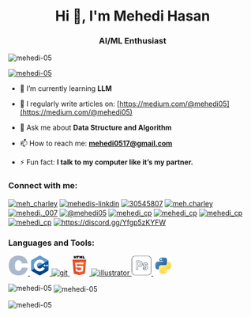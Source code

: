 <h1 align="center">Hi 👋, I'm Mehedi Hasan</h1>
<h3 align="center">AI/ML Enthusiast</h3>

<p align="left"> <img src="https://komarev.com/ghpvc/?username=mehedi-05&label=Profile%20views&color=0e75b6&style=flat" alt="mehedi-05" /> </p>

<p align="left"> <a href="https://github.com/ryo-ma/github-profile-trophy"><img src="https://github-profile-trophy.vercel.app/?username=mehedi-05" alt="mehedi-05" /></a> </p>

- 🌱 I’m currently learning **LLM**

- 📝 I regularly write articles on: [https://medium.com/@mehedi05](https://medium.com/@mehedi05)

- 💬 Ask me about **Data Structure and Algorithm**

- 📫 How to reach me: **mehedi0517@gmail.com**

- ⚡ Fun fact: **I talk to my computer like it’s my partner.**

<h3 align="left">Connect with me:</h3>
<p align="left">
<a href="https://twitter.com/meh_charley" target="blank"><img align="center" src="https://raw.githubusercontent.com/rahuldkjain/github-profile-readme-generator/master/src/images/icons/Social/twitter.svg" alt="meh_charley" height="30" width="40" /></a>
<a href="https://linkedin.com/in/mehedis-linkdin" target="blank"><img align="center" src="https://raw.githubusercontent.com/rahuldkjain/github-profile-readme-generator/master/src/images/icons/Social/linked-in-alt.svg" alt="mehedis-linkdin" height="30" width="40" /></a>
<a href="https://stackoverflow.com/users/30545807" target="blank"><img align="center" src="https://raw.githubusercontent.com/rahuldkjain/github-profile-readme-generator/master/src/images/icons/Social/stack-overflow.svg" alt="30545807" height="30" width="40" /></a>
<a href="https://fb.com/meh.charley" target="blank"><img align="center" src="https://raw.githubusercontent.com/rahuldkjain/github-profile-readme-generator/master/src/images/icons/Social/facebook.svg" alt="meh.charley" height="30" width="40" /></a>
<a href="https://instagram.com/mehedi._007" target="blank"><img align="center" src="https://raw.githubusercontent.com/rahuldkjain/github-profile-readme-generator/master/src/images/icons/Social/instagram.svg" alt="mehedi._007" height="30" width="40" /></a>
<a href="https://medium.com/@mehedi05" target="blank"><img align="center" src="https://raw.githubusercontent.com/rahuldkjain/github-profile-readme-generator/master/src/images/icons/Social/medium.svg" alt="@mehedi05" height="30" width="40" /></a>
<a href="https://www.codechef.com/users/mehedi_cp" target="blank"><img align="center" src="https://cdn.jsdelivr.net/npm/simple-icons@3.1.0/icons/codechef.svg" alt="mehedi_cp" height="30" width="40" /></a>
<a href="https://www.hackerrank.com/mehedi_cp" target="blank"><img align="center" src="https://raw.githubusercontent.com/rahuldkjain/github-profile-readme-generator/master/src/images/icons/Social/hackerrank.svg" alt="mehedi_cp" height="30" width="40" /></a>
<a href="https://codeforces.com/profile/mehedi_cp" target="blank"><img align="center" src="https://raw.githubusercontent.com/rahuldkjain/github-profile-readme-generator/master/src/images/icons/Social/codeforces.svg" alt="mehedi_cp" height="30" width="40" /></a>
<a href="https://www.leetcode.com/mehedi_cp" target="blank"><img align="center" src="https://raw.githubusercontent.com/rahuldkjain/github-profile-readme-generator/master/src/images/icons/Social/leet-code.svg" alt="mehedi_cp" height="30" width="40" /></a>
<a href="https://discord.gg/https://discord.gg/Yfgp5zKYFW" target="blank"><img align="center" src="https://raw.githubusercontent.com/rahuldkjain/github-profile-readme-generator/master/src/images/icons/Social/discord.svg" alt="https://discord.gg/Yfgp5zKYFW" height="30" width="40" /></a>
</p>

<h3 align="left">Languages and Tools:</h3>
<p align="left"> <a href="https://www.cprogramming.com/" target="_blank" rel="noreferrer"> <img src="https://raw.githubusercontent.com/devicons/devicon/master/icons/c/c-original.svg" alt="c" width="40" height="40"/> </a> <a href="https://www.w3schools.com/cpp/" target="_blank" rel="noreferrer"> <img src="https://raw.githubusercontent.com/devicons/devicon/master/icons/cplusplus/cplusplus-original.svg" alt="cplusplus" width="40" height="40"/> </a> <a href="https://git-scm.com/" target="_blank" rel="noreferrer"> <img src="https://www.vectorlogo.zone/logos/git-scm/git-scm-icon.svg" alt="git" width="40" height="40"/> </a> <a href="https://www.w3.org/html/" target="_blank" rel="noreferrer"> <img src="https://raw.githubusercontent.com/devicons/devicon/master/icons/html5/html5-original-wordmark.svg" alt="html5" width="40" height="40"/> </a> <a href="https://www.adobe.com/in/products/illustrator.html" target="_blank" rel="noreferrer"> <img src="https://www.vectorlogo.zone/logos/adobe_illustrator/adobe_illustrator-icon.svg" alt="illustrator" width="40" height="40"/> </a> <a href="https://www.photoshop.com/en" target="_blank" rel="noreferrer"> <img src="https://raw.githubusercontent.com/devicons/devicon/master/icons/photoshop/photoshop-line.svg" alt="photoshop" width="40" height="40"/> </a> <a href="https://www.python.org" target="_blank" rel="noreferrer"> <img src="https://raw.githubusercontent.com/devicons/devicon/master/icons/python/python-original.svg" alt="python" width="40" height="40"/> </a> </p>

<p><img align="left" src="https://github-readme-stats.vercel.app/api/top-langs?username=mehedi-05&show_icons=true&locale=en&layout=compact" alt="mehedi-05" /></p>

<p>&nbsp;<img align="center" src="https://github-readme-stats.vercel.app/api?username=mehedi-05&show_icons=true&locale=en" alt="mehedi-05" /></p>

<p><img align="center" src="https://github-readme-streak-stats.herokuapp.com/?user=mehedi-05&" alt="mehedi-05" /></p>
